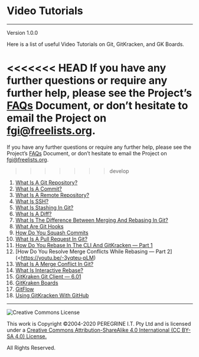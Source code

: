 # Video Tutorials

---

Version 1.0.0

Here is a list of useful Video Tutorials on Git, GitKracken, and GK Boards.

<<<<<<< HEAD
If you have any further questions or require any further help, please see the Project&rsquo;s [FAQs](FAQs.md) Document, or don&rsquo;t hesitate to email the Project on <fgi@freelists.org>.
=======
If you have any further questions or require any further help, please see the Project&rsquo;s [FAQs](https://github.com/Dulux-Oz/FGI/tree/master/Project_Documentation/FAQs.md) Document, or don&rsquo;t hesitate to email the Project on <fgi@freelists.org>.
>>>>>>> develop

1. [What Is A Git Repository?](https://youtu.be/A-4WltCTVms)
2. [What Is A Commit?](https://youtu.be/XfDbGgSwa5I)
3. [What Is A Remote Repository?](https://youtu.be/Lb4yvfrX_7I)
4. [What Is SSH?](https://youtu.be/z7jVOenqFYk)
5. [What Is Stashing In Git?](https://youtu.be/Ie1EXmd9k0s)
6. [What Is A Diff?](https://youtu.be/w6nstXbiL40)
7. [What Is The Difference Between Merging And Rebasing In Git?](https://youtu.be/xot40u-_1FI)
8. [What Are Git Hooks](https://youtu.be/ZZgyILr-TjA)
9. [How Do You Squash Commits](https://youtu.be/cr1N8VTRmfM)
10. [What Is A Pull Request In Git?](https://youtu.be/2VX1ISk9XH8)
11. [How Do You Rebase In The CLI And GitKracken &mdash; Part 1](https://youtu.be/xKanizFigpk)
12. [How Do You Resolve Merge Conflicts While Rebasing &mdash; Part 2](<https://youtu.be/-3yqteu-pLM)
13. [What Is A Merge Conflict In Git?](https://youtu.be/MzpW-k66XE8)
14. [What Is Interactive Rebase?](https://youtu.be/JkpYvXdbnfQ)
15. [GitKraken Git Client &mdash; 6.01](https://youtu.be/ub9GfRziCtU)
16. [GitKraken Boards](https://youtu.be/k_cJSkNIBs0)
17. [GitFlow](https://youtu.be/eTOgjQ9o4vQ)
18. [Using GitKracken With GitHub](https://youtu.be/FNgHFFfI4YE)

---

![Creative Commons License](https://i.creativecommons.org/l/by-sa/4.0/88x31.png "Creative Commons License")

This work is Copyright &copy;2004-2020 PEREGRINE I.T. Pty Ltd and is licensed under a [Creative Commons Attribution-ShareAlike 4.0 International (CC BY-SA 4.0) License.](https://creativecommons.org/licenses/by-sa/4.0/)

All Rights Reserved.
